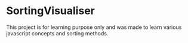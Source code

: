 # SortingVisualiser

This project is for learning purpose only and was made to learn various javascript concepts and sorting methods.
